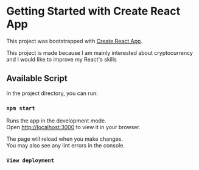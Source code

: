 # Getting Started with Create React App

This project was bootstrapped with [Create React App](https://github.com/facebook/create-react-app).

This project is made because I am mainly interested about cryptocurrency and I would like to improve my React's skills

## Available Script

In the project directory, you can run:

### `npm start`

Runs the app in the development mode.\
Open [http://localhost:3000](http://localhost:3000) to view it in your browser.

The page will reload when you make changes.\
You may also see any lint errors in the console.

### `View deployment`
